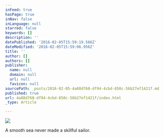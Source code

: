 ```yaml
---
inFeed: true
hasPage: true
inNav: false
inLanguage: null
starred: false
keywords: []
description: ''
datePublished: '2016-02-05T15:59:19.566Z'
dateModified: '2016-02-05T15:59:06.956Z'
title: ''
author: []
authors: []
publisher:
  name: null
  domain: null
  url: null
  favicon: null
sourcePath: _posts/2016-02-05-4a88d768-df94-4cbd-850c-56b27ef1421f.md
published: true
url: 4a88d768-df94-4cbd-850c-56b27ef1421f/index.html
_type: Article

---
```

![](https://the-grid-user-content.s3-us-west-2.amazonaws.com/e535714d-15c6-400e-8e8f-e9458da56a89.JPG)

A smooth sea never made a skillful sailor.